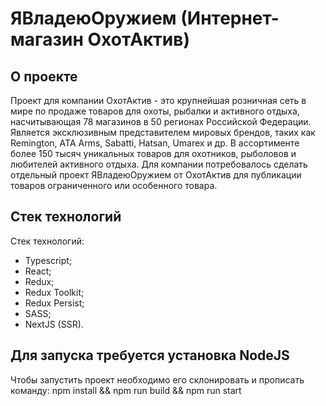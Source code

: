 # ЯВладеюОружием (Интернет-магазин ОхотАктив)

## О проекте

Проект для компании ОхотАктив - это крупнейшая розничная сеть в мире по продаже товаров для охоты, рыбалки и активного отдыха, насчитывающая 78 магазинов в 50 регионах Российской Федерации. Является эксклюзивным представителем мировых брендов, таких как Remington, ATA Arms, Sabatti, Hatsan, Umarex и др. В ассортименте более 150 тысяч уникальных товаров для охотников, рыболовов и любителей активного отдыха.
Для компании потребовалось сделать отдельный проект ЯВладеюОружием от ОхотАктив для публикации товаров ограниченного или особенного товара.

## Стек технологий

Стек технологий:
- Typescript;
- React;
- Redux;
- Redux Toolkit;
- Redux Persist;
- SASS;
- NextJS (SSR).

## Для запуска требуется установка NodeJS

Чтобы запустить проект необходимо его склонировать и прописать команду: npm install && npm run build && npm run start
